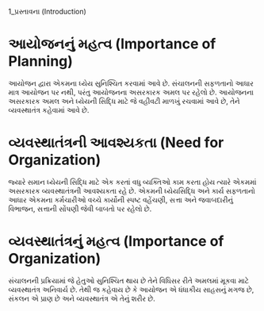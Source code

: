 1_પ્રસ્તાવના
(Introduction)

# આયોજનનું મહત્વ (Importance of Planning)

આયોજન દ્વારા એકમના ધ્યેય સુનિશ્ચિત કરવામાં આવે છે. સંચાલનની સફળતાનો આધાર માત્ર આયોજન પર નથી, પરંતુ આયોજનના અસરકારક અમલ પર રહેલો છે. આયોજનના અસરકારક અમલ અને ધ્યેયની સિદ્ધિ માટે જે વહીવટી માળખું રચવામાં આવે છે, તેને વ્યવસ્થાતંત્ર કહેવામાં આવે છે.

# વ્યવસ્થાતંત્રની આવશ્યકતા (Need for Organization)

જ્યારે સમાન ધ્યેયની સિદ્ધિ માટે એક કરતાં વધુ વ્યક્તિઓ કામ કરતા હોય ત્યારે એકમમાં અસરકારક વ્યવસ્થાતંત્રની આવશ્યકતા રહે છે. એકમની ધ્યેયસિદ્ધિ અને કાર્ય સફળતાનો આધાર એકમના કર્મચારીઓ વચ્ચે કાર્યોની સ્પષ્ટ વહેંચણી, સત્તા અને જવાબદારીનું વિભાજન, સત્તાની સોંપણી જેવી બાબતો પર રહેલો છે.

# વ્યવસ્થાતંત્રનું મહત્વ (Importance of Organization)

સંચાલનની પ્રક્રિયામાં જે હેતુઓ સુનિશ્ચિત થાય છે તેને વિધિસર રીતે અમલમાં મૂકવા માટે વ્યવસ્થાતંત્ર અનિવાર્ય છે. તેથી જ કહેવાય છે કે આયોજન એ ધંધાકીય સાહસનું મગજ છે, સંકલન એ પ્રાણ છે અને વ્યવસ્થાતંત્ર એ તેનું શરીર છે.
